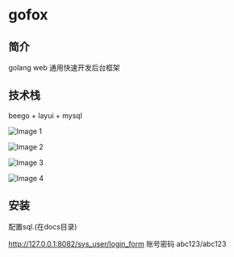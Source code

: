 # gofox

## 简介 

golang web 通用快速开发后台框架

## 技术栈

beego + layui + mysql

![Image 1](https://raw.githubusercontent.com/pzhen/bdemo/master/doc/bdemo-1.png)

![Image 2](https://raw.githubusercontent.com/pzhen/bdemo/master/doc/bdemo-2.png)

![Image 3](https://raw.githubusercontent.com/pzhen/bdemo/master/doc/bdemo3.png)

![Image 4](https://raw.githubusercontent.com/pzhen/bdemo/master/doc/bdemo-4.png)

## 安装
配置sql.(在docs目录)

http://127.0.0.1:8082/sys_user/login_form
账号密码 abc123/abc123
